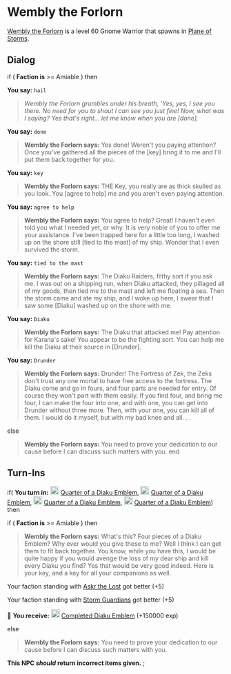 # Wembly the Forlorn



[Wembly the Forlorn](/npc/210060) is a level 60 Gnome Warrior that spawns in [Plane of Storms](/zone/210).





## Dialog

if (  **Faction is** >= Amiable ) then


**You say:** `hail`




>*Wembly the Forlorn grumbles under his breath, 'Yes, yes, I see you there. No need for you to shout I can see you just fine! Now, what was I saying? Yes that's right... let me know when you are [done].*


**You say:** `done`




>**Wembly the Forlorn says:** Yes done! Weren't you paying attention? Once you've gathered all the pieces of the [key] bring it to me and I'll put them back together for you.


**You say:** `key`




>**Wembly the Forlorn says:** THE Key, you really are as thick skulled as you look. You [agree to help] me and you aren't even paying attention.


**You say:** `agree to help`




>**Wembly the Forlorn says:** You agree to help? Great! I haven't even told you what I needed yet, or why. It is very noble of you to offer me your assistance. I've been trapped here for a little too long, I washed up on the shore still [tied to the mast] of my ship. Wonder that I even survived the storm.


**You say:** `tied to the mast`




>**Wembly the Forlorn says:** The Diaku Raiders, filthy sort if you ask me. I was out on a shipping run, when Diaku attacked, they pillaged all of my goods, then tied me to the mast and left me floating a sea. Then the storm came and ate my ship, and I woke up here, I swear that I saw some [Diaku] washed up on the shore with me.


**You say:** `Diaku`




>**Wembly the Forlorn says:** The Diaku that attacked me! Pay attention for Karana's sake! You appear to be the fighting sort. You can help me kill the Diaku at their source in [Drunder].


**You say:** `Drunder`




>**Wembly the Forlorn says:** Drunder! The Fortress of Zek, the Zeks don't trust any one mortal to have free access to the fortress. The Diaku come and go in fours, and four parts are needed for entry. Of course they won't part with them easily. If you find four, and bring me four, I can make the four into one, and with one, you can get into Drunder without three more. Then, with your one, you can kill all of them. I would do it myself, but with my bad knee and all. . .


else


>**Wembly the Forlorn says:** You need to prove your dedication to our cause before I can discuss such matters with you.
end



## Turn-Ins




if( **You turn in:** <img style="background:url(/static/icons/blank_slot.gif);width:20px;height:20px;" src="/static/icons/item_566.png" alt="" /> <a
                                href="/item/29216" data-url="29216" class="tooltip-link link">Quarter of a Diaku Emblem</a>, <img style="background:url(/static/icons/blank_slot.gif);width:20px;height:20px;" src="/static/icons/item_566.png" alt="" /> <a
                                href="/item/29217" data-url="29217" class="tooltip-link link">Quarter of a Diaku Emblem</a>, <img style="background:url(/static/icons/blank_slot.gif);width:20px;height:20px;" src="/static/icons/item_566.png" alt="" /> <a
                                href="/item/29218" data-url="29218" class="tooltip-link link">Quarter of a Diaku Emblem</a>, <img style="background:url(/static/icons/blank_slot.gif);width:20px;height:20px;" src="/static/icons/item_566.png" alt="" /> <a
                                href="/item/29219" data-url="29219" class="tooltip-link link">Quarter of a Diaku Emblem</a>) then




if (  **Faction is** >= Amiable ) then




>**Wembly the Forlorn says:** What's this? Four pieces of a Diaku Emblem? Why ever would you give these to me? Well I think I can get them to fit back together. You know, while you have this, I would be quite happy if you would avenge the loss of my dear ship and kill every Diaku you find? Yes that would be very good indeed. Here is your key, and a key for all your companions as well.



Your faction standing with [Askr the Lost](/faction/1609) got better (<span class='text-success'>+5</span>)



Your faction standing with [Storm Guardians](/faction/1618) got better (<span class='text-success'>+5</span>)



 &#127873; **You receive:**  <img style="background:url(/static/icons/blank_slot.gif);width:20px;height:20px;" src="/static/icons/item_1002.png" alt="" /> <a
                                href="/item/29215" data-url="29215" class="tooltip-link link">Completed Diaku Emblem</a> (+150000 exp)

 





else



>**Wembly the Forlorn says:** You need to prove your dedication to our cause before I can discuss such matters with you.


**This NPC *should* return incorrect items given.**
;